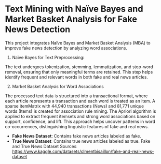 # Text Mining with Naïve Bayes and Market Basket Analysis for Fake News Detection


This project integrates Naïve Bayes and Market Basket Analysis (MBA) to improve fake news detection by analyzing word associations.

1) Naïve Bayes for Text Preprocessing:

The text undergoes tokenization, stemming, lemmatization, and stop-word removal, ensuring that only meaningful terms are retained.
This step helps identify frequent and relevant words in both fake and real news articles.

2) Market Basket Analysis for Word Associations

The processed text data is structured into a transactional format, where each article represents a transaction and each word is treated as an item.
A sparse itemMatrix with 44,940 transactions (News) and 81,771 unique words (Items) is created for association rule mining.
The Apriori algorithm is applied to extract frequent itemsets and strong word associations based on support, confidence, and lift.
This approach helps uncover patterns in word co-occurrences, distinguishing linguistic features of fake and real news.


- **Fake News Dataset**: Contains fake news articles labeled as fake.
- **True News Dataset**: Contains true news articles labeled as true.
Fake and True News Dataset Sources: https://www.kaggle.com/datasets/clmentbisaillon/fake-and-real-news-dataset

